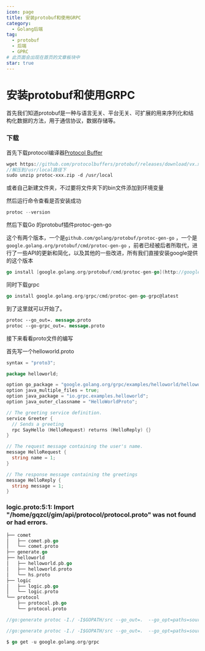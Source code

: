 ```yaml
---
icon: page
title: 安装protobuf和使用GRPC
category:
  - Golang后端
tag:
  - protobuf
  - 后端
  - GPRC
# 此页面会出现在首页的文章板块中
star: true
---
```

# 安装protobuf和使用GRPC

首先我们知道protobuf是一种与语言无关、平台无关、可扩展的用来序列化和结构化数据的方法，用于通信协议，数据存储等。

### 下载

首先下载protocol编译器[Protocol Buffer](https://github.com/protocolbuffers/protobuf/releases)

```protobuf
wget https://github.com/protocolbuffers/protobuf/releases/download/vx.x.x/protoc-x.x.x-linux-x86_64.zip
//解压到/usr/local路径下
sudo unzip protoc-xxx.zip -d /usr/local
```

或者自己新建文件夹，不过要将文件夹下的bin文件添加到环境变量

然后运行命令查看是否安装成功

```go
protoc --version
```

然后下载Go 的protobuf插件protoc-gen-go

这个有两个版本，一个是`github.com/golang/protobuf/protoc-gen-go` ，一个是`google.golang.org/protobuf/cmd/protoc-gen-go` ，前者已经被后者所取代，进行了一些API的更新和简化，以及其他的一些改进，所有我们直接安装google提供的这个版本

```go
go install [google.golang.org/protobuf/cmd/protoc-gen-go](http://google.golang.org/protobuf/cmd/protoc-gen-go)@latest
```

同时下载grpc

```go
go install google.golang.org/grpc/cmd/protoc-gen-go-grpc@latest
```

到了这里就可以开始了。

```protobuf
protoc --go_out=. message.proto
protoc --go-grpc_out=. message.proto
```

接下来看看proto文件的编写

首先写一个helloworld.proto

```go
syntax = "proto3";

package helloworld;

option go_package = "google.golang.org/grpc/examples/helloworld/helloworld";
option java_multiple_files = true;
option java_package = "io.grpc.examples.helloworld";
option java_outer_classname = "HelloWorldProto";

// The greeting service definition.
service Greeter {
  // Sends a greeting
  rpc SayHello (HelloRequest) returns (HelloReply) {}
}

// The request message containing the user's name.
message HelloRequest {
  string name = 1;
}

// The response message containing the greetings
message HelloReply {
  string message = 1;
}
```

### **logic.proto:5:1: Import "/home/gqzcl/gim/api/protocol/protocol.proto" was not found or had errors.**

```go
├── comet
│   ├── comet.pb.go
│   └── comet.proto
├── generate.go
├── helloworld
│   ├── helloworld.pb.go
│   ├── helloworld.proto
│   └── hs.proto
├── logic
│   ├── logic.pb.go
│   └── logic.proto
└── protocol
    ├── protocol.pb.go
    └── protocol.proto
```

```go
//go:generate protoc -I./ -I$GOPATH/src --go_out=.  --go_opt=paths=source_relative logic/logic.proto
```

```go
//go:generate protoc -I./ -I$GOPATH/src --go_out=.  --go_opt=paths=source_relative --go-grpc_out=. --go-grpc_opt=paths=source_relative logic/logic.proto
```


```go
$ go get -u google.golang.org/grpc
```
